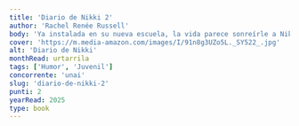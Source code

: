 ```yaml
---
title: 'Diario de Nikki 2'
author: 'Rachel Renée Russell'
body: 'Ya instalada en su nueva escuela, la vida parece sonreírle a Nikki Maxwell, especialmente desde que su flechazo, Brandon, le pidió ser su compañero de laboratorio.'
cover: 'https://m.media-amazon.com/images/I/91n8g3UZo5L._SY522_.jpg'
alt: 'Diario de Nikki'
monthRead: urtarrila
tags: ['Humor', 'Juvenil']
concorrente: 'unai'
slug: 'diario-de-nikki-2'
punti: 2
yearRead: 2025
type: book
---
```

